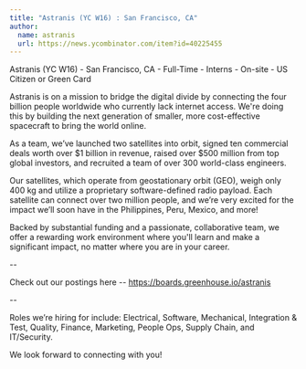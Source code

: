 ```yaml
---
title: "Astranis (YC W16) : San Francisco, CA"
author:
  name: astranis
  url: https://news.ycombinator.com/item?id=40225455
---
```

Astranis (YC W16) - San Francisco, CA - Full-Time - Interns - On-site - US Citizen or Green Card

Astranis is on a mission to bridge the digital divide by connecting the four billion people worldwide who currently lack internet access. We&#x27;re doing this by building the next generation of smaller, more cost-effective spacecraft to bring the world online.

As a team, we’ve launched two satellites into orbit,  signed ten commercial deals worth over $1 billion in revenue, raised over $500 million from top global investors, and recruited a team of over 300 world-class engineers.

Our satellites, which operate from geostationary orbit (GEO), weigh only 400 kg and utilize a proprietary software-defined radio payload. Each satellite can connect over two million people, and we’re very excited for the impact we’ll soon have in the Philippines, Peru, Mexico, and more!

Backed by substantial funding and a passionate, collaborative team, we offer a rewarding work environment where you&#x27;ll learn and make a significant impact, no matter where you are in your career.

--

Check out our postings here -- <a href="https:&#x2F;&#x2F;boards.greenhouse.io&#x2F;astranis" rel="nofollow">https:&#x2F;&#x2F;boards.greenhouse.io&#x2F;astranis</a>

--

Roles we’re hiring for include: Electrical, Software, Mechanical, Integration &amp; Test, Quality, Finance, Marketing, People Ops, Supply Chain, and IT&#x2F;Security.

We look forward to connecting with you!
